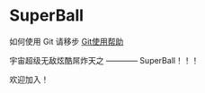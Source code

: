 # SuperBall

如何使用 Git 请移步 <a href="Git使用帮助.MD" target="_blank">Git使用帮助</a>

宇宙超级无敌炫酷屌炸天之 ———— SuperBall！！！

欢迎加入！
